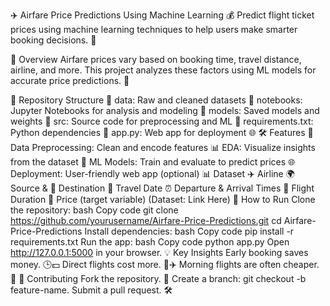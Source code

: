 ✈️ Airfare Price Predictions Using Machine Learning 💰
Predict flight ticket prices using machine learning techniques to help users make smarter booking decisions. 🌟

📝 Overview
Airfare prices vary based on booking time, travel distance, airline, and more. This project analyzes these factors using ML models for accurate price predictions. 🚀

📁 Repository Structure
📂 data: Raw and cleaned datasets
📂 notebooks: Jupyter Notebooks for analysis and modeling
📂 models: Saved models and weights
📂 src: Source code for preprocessing and ML
📄 requirements.txt: Python dependencies
📄 app.py: Web app for deployment 🌐
🛠️ Features
🧹 Data Preprocessing: Clean and encode features
📊 EDA: Visualize insights from the dataset
🤖 ML Models: Train and evaluate to predict prices
🌐 Deployment: User-friendly web app (optional)
📊 Dataset
✈️ Airline
🌍 Source & 🏁 Destination
📅 Travel Date
⏰ Departure & Arrival Times
💺 Flight Duration
💸 Price (target variable)
(Dataset: Link Here)
🚀 How to Run
Clone the repository:
bash
Copy code
git clone https://github.com/yourusername/Airfare-Price-Predictions.git
cd Airfare-Price-Predictions
Install dependencies:
bash
Copy code
pip install -r requirements.txt
Run the app:
bash
Copy code
python app.py
Open http://127.0.0.1:5000 in your browser.
💡 Key Insights
Early booking saves money. 🕒💵
Direct flights cost more. 🔄✈️
Morning flights are often cheaper. 🌅
🤝 Contributing
Fork the repository. 🍴
Create a branch: git checkout -b feature-name.
Submit a pull request. 🛠️
